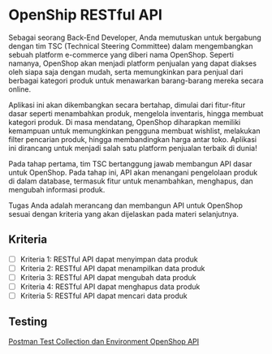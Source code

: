 # OpenShip RESTful API

Sebagai seorang Back-End Developer, Anda memutuskan untuk bergabung dengan tim TSC (Technical Steering Committee) dalam mengembangkan sebuah platform e-commerce yang diberi nama OpenShop. Seperti namanya, OpenShop akan menjadi platform penjualan yang dapat diakses oleh siapa saja dengan mudah, serta memungkinkan para penjual dari berbagai kategori produk untuk menawarkan barang-barang mereka secara online.  

Aplikasi ini akan dikembangkan secara bertahap, dimulai dari fitur-fitur dasar seperti menambahkan produk, mengelola inventaris, hingga membuat kategori produk. Di masa mendatang, OpenShop diharapkan memiliki kemampuan untuk memungkinkan pengguna membuat wishlist, melakukan filter pencarian produk, hingga membandingkan harga antar toko. Aplikasi ini dirancang untuk menjadi salah satu platform penjualan terbaik di dunia!  

Pada tahap pertama, tim TSC bertanggung jawab membangun API dasar untuk OpenShop. Pada tahap ini, API akan menangani pengelolaan produk di dalam database, termasuk fitur untuk menambahkan, menghapus, dan mengubah informasi produk.  

Tugas Anda adalah merancang dan membangun API untuk OpenShop sesuai dengan kriteria yang akan dijelaskan pada materi selanjutnya.  

## Kriteria

- [ ] Kriteria 1: RESTful API dapat menyimpan data produk
- [ ] Kriteria 2: RESTful API dapat menampilkan data produk
- [ ] Kriteria 3: RESTful API dapat mengubah data produk
- [ ] Kriteria 4: RESTful API dapat menghapus data produk
- [ ] Kriteria 5: RESTful API dapat mencari data produk

## Testing

[Postman Test Collection dan Environment OpenShop API](https://github.com/dicodingacademy/a743-backend-pemula-python/raw/refs/heads/099-shared-files/%5B743%5D%20OpenShopAPITestCollectionAndEnvirontment.zip)


